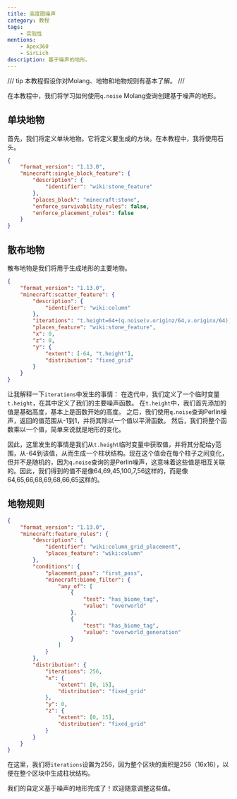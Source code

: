 ```yaml
---
title: 高度图噪声
category: 教程
tags:
    - 实验性
mentions:
    - Apex360
    - SirLich
description: 基于噪声的地形。
---
```


/// tip
本教程假设你对Molang、地物和地物规则有基本了解。
///

在本教程中，我们将学习如何使用`q.noise` Molang查询创建基于噪声的地形。

## 单块地物

首先，我们将定义单块地物。它将定义要生成的方块。在本教程中，我将使用石头。

```json title="BP/features/stone_feature.json"
{
	"format_version": "1.13.0",
	"minecraft:single_block_feature": {
		"description": {
			"identifier": "wiki:stone_feature"
		},
		"places_block": "minecraft:stone",
		"enforce_survivability_rules": false,
		"enforce_placement_rules": false
	}
}
```

## 散布地物

散布地物是我们将用于生成地形的主要地物。

```json title="BP/features/column.json"
{
	"format_version": "1.13.0",
	"minecraft:scatter_feature": {
		"description": {
			"identifier": "wiki:column"
		},
		"iterations": "t.height=64+(q.noise(v.originz/64,v.originx/64))*16; return t.height;",
		"places_feature": "wiki:stone_feature",
		"x": 0,
		"z": 0,
		"y": {
			"extent": [-64, "t.height"],
			"distribution": "fixed_grid"
		}
	}
}
```

让我解释一下`iterations`中发生的事情：
在迭代中，我们定义了一个临时变量`t.height`，在其中定义了我们的主要噪声函数。
在`t.height`中，我们首先添加的值是基础高度，基本上是函数开始的高度。
之后，我们使用`q.noise`查询Perlin噪声，返回的值范围从-1到1，并将其除以一个值以平滑函数。
然后，我们将整个函数乘以一个值，简单来说就是地形的变化。

因此，这里发生的事情是我们从`t.height`临时变量中获取值，并将其分配给y范围，从-64到该值，从而生成一个柱状结构。现在这个值会在每个柱子之间变化，但并不是随机的，因为`q.noise`查询的是Perlin噪声，这意味着这些值是相互关联的。因此，我们得到的值不是像64,69,45,100,7,56这样的，而是像64,65,66,68,69,68,66,65这样的。

## 地物规则

```json title="BP/feature_rules/column_grid_placement.json"
{
	"format_version": "1.13.0",
	"minecraft:feature_rules": {
		"description": {
			"identifier": "wiki:column_grid_placement",
			"places_feature": "wiki:column"
		},
		"conditions": {
			"placement_pass": "first_pass",
			"minecraft:biome_filter": {
				"any_of": [
					{
						"test": "has_biome_tag",
						"value": "overworld"
					},
					{
						"test": "has_biome_tag",
						"value": "overworld_generation"
					}
				]
			}
		},
		"distribution": {
			"iterations": 256,
			"x": {
				"extent": [0, 15],
				"distribution": "fixed_grid"
			},
			"y": 0,
			"z": {
				"extent": [0, 15],
				"distribution": "fixed_grid"
			}
		}
	}
}
```

在这里，我们将`iterations`设置为256，因为整个区块的面积是256（16x16），以便在整个区块中生成柱状结构。

我们的自定义基于噪声的地形完成了！欢迎随意调整这些值。